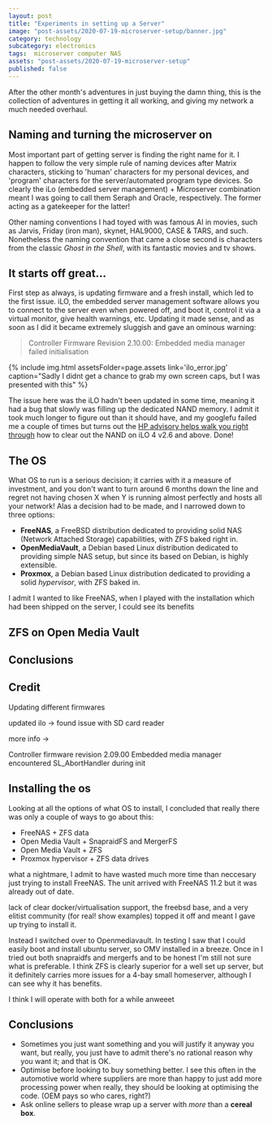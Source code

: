 ```yaml
---
layout: post
title: "Experiments in setting up a Server"
image: "post-assets/2020-07-19-microserver-setup/banner.jpg"
category: technology
subcategory: electronics
tags:  microserver computer NAS
assets: "post-assets/2020-07-19-microserver-setup"
published: false
---
```


After the other month's adventures in just buying the damn thing, this is the collection of adventures in getting it all working, and giving my network a much  needed overhaul.

## Naming and turning the microserver on

Most important part of getting server is finding the right name for it. I happen to follow the very simple rule of naming devices after Matrix characters, sticking to 'human' characters for my personal devices, and 'program' characters for the server/automated program type devices. So clearly the iLo (embedded server management) + Microserver combination meant I was going to call them Seraph and Oracle, respectively. The former acting as a gatekeeper for the latter!

Other naming conventions I had toyed with was famous AI in movies, such as Jarvis, Friday (iron man), skynet, HAL9000, CASE & TARS, and such. Nonetheless the naming convention that came a close second is characters from the classic *Ghost in the Shell*, with its fantastic movies and tv shows.

## It starts off great...

First step as always, is updating firmware and a fresh install, which led to the first issue. iLO, the embedded server management software allows you to connect to the server even when powered off, and boot it, control it via a virtual monitor, give health warnings, etc. Updating it made sense, and as soon as I did it became extremely sluggish and gave an ominous warning:

 > Controller Firmware Revision 2.10.00: Embedded media manager failed initialisation

{% include img.html assetsFolder=page.assets link='ilo_error.jpg' caption="Sadly I didnt get a chance to grab my own screen caps, but I was presented with this" %}

The issue here was the iLO hadn't been updated in some time, meaning it had a bug that slowly was filling up the dedicated NAND memory. I admit it took much longer to figure out than it should have, and my googlefu failed me a couple of times but turns out the [HP advisory helps walk you right through](https://support.hpe.com/hpesc/public/docDisplay?docId=emr_na-a00048622en_us) how to clear out the NAND on iLO 4 v2.6 and above. Done!

## The OS
What OS to run is a serious decision; it carries with it a measure of investment, and you don't want to turn around 6 months down the line and regret not having chosen X when Y is running almost perfectly and hosts all your network! Alas a decision had to be made, and I narrowed down to three options:
 - **FreeNAS**, a FreeBSD distribution dedicated to providing solid NAS (Network Attached Storage) capabilities, with ZFS baked right in.
 - **OpenMediaVault**, a Debian based Linux distribution dedicated to providing simple NAS setup, but since its based on Debian, is highly extensible.
 - **Proxmox**, a Debian based Linux distribution dedicated to providing a solid *hypervisor*, with ZFS baked in.

 I admit I wanted to like FreeNAS, when I played with the installation which had been shipped on the server, I could see its benefits






## ZFS on Open Media Vault


## Conclusions

## Credit




Updating different firmwares

updated ilo -> found issue with SD card reader

more info ->

  Controller firmware revision 2.09.00 Embedded media manager encountered SL_AbortHandler during init

## Installing the os
Looking at all the options of what OS to install, I concluded that really there was only a couple of ways to go about this:
- FreeNAS + ZFS data
- Open Media Vault + SnapraidFS and MergerFS
- Open Media Vault + ZFS
- Proxmox hypervisor + ZFS data drives



what a nightmare, I admit to have wasted much more time than neccesary just trying to install FreeNAS. The unit arrived with FreeNAS 11.2 but it was already out of date.

lack of clear docker/virtualisation support, the freebsd base, and a very elitist community (for real! show examples) topped it off and meant I gave up trying to install it.

Instead I switched over to Openmediavault. In testing I saw that I could easily boot and install ubuntu server, so OMV installed in a breeze. Once in I tried out both snapraidfs and mergerfs and to be honest I'm still not sure what is preferable. I think ZFS is clearly superior for a well set up server, but it definitely carries more issues for a 4-bay small homeserver, although I can see why it has benefits.

I think I will operate with both for a while anweeet





## Conclusions

 - Sometimes you just want something and you will justify it anyway you want, but really, you just have to admit there's no rational reason why you want it; and that is OK.
 - Optimise before looking to buy something better. I see this often in the automotive world where suppliers are more than happy to just add more processing power when really, they should be looking at optimising the code. (OEM pays so who cares, right?)
 - Ask online sellers to please wrap up a server with *more* than a **cereal box**.
